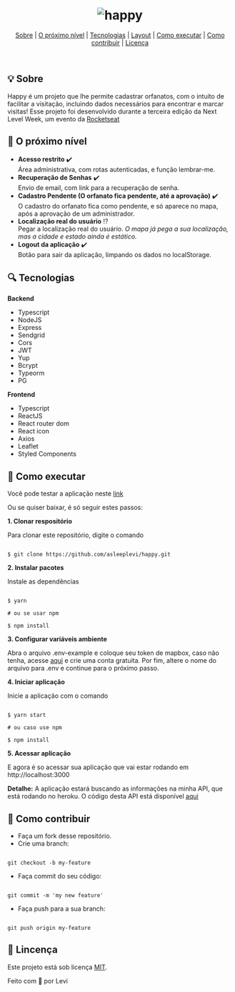 <h1 align="center">
 <img alt="happy" src="https://user-images.githubusercontent.com/42044422/97951804-23df8980-1d7a-11eb-8eee-95fc22ee3c82.png"/>
</h1>

<p align="center">
  <a href="#-sobre">Sobre</a> |
  <a href="#-o-proximo-nível">O próximo nível</a> |
  <a href="#-tecnologias">Tecnologias</a> | 
  <a href="#-layout">Layout</a> |
  <a href="#-como-executar">Como executar</a> |
  <a href="#-como-contribuir">Como contribuir</a> |
  <a href="#-licenca">Licença</a>
</p>

<br>

## :bulb:  Sobre

Happy é um projeto que lhe permite cadastrar orfanatos, com o intuito de facilitar a visitação, incluindo dados necessários para encontrar e marcar visitas!
Esse projeto foi desenvolvido durante a terceira edição da Next Level Week, um evento da [Rocketseat](https://github.com/Rocketseat)


## :rocket: O próximo nível

- **Acesso restrito** :heavy_check_mark:
  <br> Área administrativa, com rotas autenticadas, e função lembrar-me.
- **Recuperação de Senhas** :heavy_check_mark:
  <br> Envio de email, com link para a recuperação de senha.
- **Cadastro Pendente (O orfanato fica pendente, até a aprovação)** :heavy_check_mark:
  <br> O cadastro do orfanato fica como pendente, e só aparece no mapa, após a aprovação de um administrador.
- **Localização real do usuário** :interrobang:
  <br> Pegar a localização real do usuário. _O mapa já pega a sua localização, mas a cidade e estado ainda é estático._
- **Logout da aplicação** :heavy_check_mark:
  <br> Botão para sair da aplicação, limpando os dados no localStorage.
  
  
## :mag: Tecnologias

**Backend**
- Typescript
- NodeJS
- Express
- Sendgrid
- Cors
- JWT
- Yup
- Bcrypt
- Typeorm
- PG

**Frontend**
- Typescript
- ReactJS
- React router dom
- React icon
- Axios
- Leaflet
- Styled Components

  
## :pushpin: Como executar

Você pode testar a aplicação neste [link](https://5fa0cd9aab138f008727036a--asleeplevi-happy.netlify.app/)

Ou se quiser baixar, é só seguir estes passos:

**1. Clonar respositório**

Para clonar este repositório, digite o comando

```

$ git clone https://github.com/asleeplevi/happy.git

```

**2. Instalar pacotes**


Instale as dependências
```

$ yarn 

# ou se usar npm
    
$ npm install

```

**3. Configurar variáveis ambiente**

Abra o arquivo .env-example e coloque seu token de mapbox, caso não tenha, acesse [aqui](https://www.mapbox.com/) e crie uma conta gratuita. 
Por fim, altere o nome do arquivo para .env e continue para o próximo passo.


**4. Iniciar aplicação**

Inicie a aplicação com o comando 
```

$ yarn start
  
# ou caso use npm
  
$ npm install

```

**5. Acessar aplicação** 

E agora é so acessar sua aplicação que vai estar rodando em http://localhost:3000


**Detalhe:**
A aplicação estará buscando as informações na minha API, que está rodando no heroku. O código desta API está disponível [aqui](https://github.com/asleeplevi/happy-server)


## :wrench: Como contribuir

- Faça um fork desse repositório.
- Crie uma branch: 
```

git checkout -b my-feature

```
- Faça commit do seu código: 

```

git commit -m 'my new feature'

```

- Faça push para a sua branch: 

```

git push origin my-feature

```


## :pencil: Lincença

Este projeto está sob licença [MIT]().

Feito com :blue_heart: por Levi
